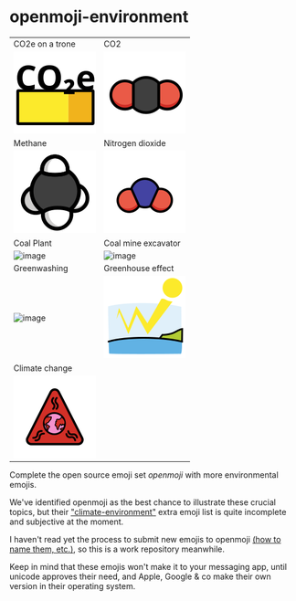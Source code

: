 # openmoji-environment

|                         |                       |
|----------------------------|------------------------------|
| CO2e on a trone              | CO2          |
| ![image](co2e.svg)          | ![image](co2.svg)        |
| Methane              | Nitrogen dioxide          |
| ![image](methane.svg)          | ![image](no2.svg)        |
| Coal Plant                 | Coal mine excavator          |
| ![image](coal-plant.svg)   | ![image](coal-excavator.svg) |
| Greenwashing               |  Greenhouse effect                            |
| ![image](greenwashing.svg) |  ![image](greenhouse-effect.svg)                            |
| Climate change               |                             |
| ![image](climate-change.svg) |                       |

Complete the open source emoji set *openmoji* with more environmental emojis. 

We've identified openmoji as the best chance to illustrate these crucial topics, but their ["climate-environment"](https://openmoji.org/library/#group=extras-openmoji%2Fclimate-environment) extra emoji list is quite incomplete and subjective at the moment.



I haven't read yet the process to submit new emojis to openmoji [(how to name them, etc.)](https://github.com/hfg-gmuend/openmoji/blob/master/CONTRIBUTING.md), so this is a work repository meanwhile.

Keep in mind that these emojis won't make it to your messaging app, until unicode approves their need, and Apple, Google & co make their own version in their operating system.


